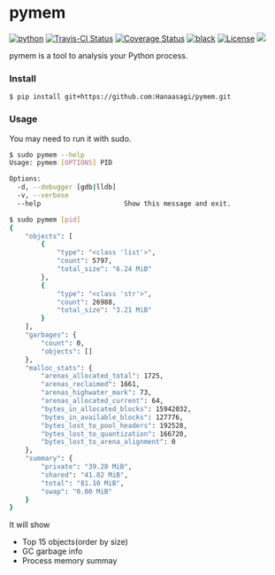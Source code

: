 # pymem
[![python](https://img.shields.io/pypi/pyversions/pymem.svg?logo=python&logoColor=fed749&colorB=3770a0&label=)](https://www.python.org)
[![Travis-CI Status](https://travis-ci.com/Hanaasagi/pymem.svg?token=wFiDySkCsstZBhsxAoPK&branch=master)](https://travis-ci.com/Hanaasagi/pymem/)
[![Coverage Status](https://coveralls.io/repos/github/Hanaasagi/pymem/badge.svg?t=p9J8th)](https://coveralls.io/github/Hanaasagi/pymem)
[![black](https://img.shields.io/badge/code_style-black-000000.svg)](https://github.com/ambv/black)
[![License](https://img.shields.io/github/license/Hanaasagi/pymem.svg)](https://github.com/Hanaasagi/pymem/blob/master/LICENSE)
![](https://img.shields.io/github/languages/code-size/Hanaasagi/pymem.svg)

pymem is a tool to analysis your Python process.

### Install

```
$ pip install git+https://github.com:Hanaasagi/pymem.git
```

### Usage

You may need to run it with sudo.

```Bash
$ sudo pymem --help
Usage: pymem [OPTIONS] PID

Options:
  -d, --debugger [gdb|lldb]
  -v, --verbose
  --help                     Show this message and exit.

$ sudo pymem [pid]
{
    "objects": [
        {
            "type": "<class 'list'>",
            "count": 5797,
            "total_size": "6.24 MiB"
        },
        {
            "type": "<class 'str'>",
            "count": 26988,
            "total_size": "3.21 MiB"
        }
    ],
    "garbages": {
        "count": 0,
        "objects": []
    },
    "malloc_stats": {
        "arenas_allocated_total": 1725,
        "arenas_reclaimed": 1661,
        "arenas_highwater_mark": 73,
        "arenas_allocated_current": 64,
        "bytes_in_allocated_blocks": 15942032,
        "bytes_in_available_blocks": 127776,
        "bytes_lost_to_pool_headers": 192528,
        "bytes_lost_to_quantization": 166720,
        "bytes_lost_to_arena_alignment": 0
    },
    "summary": {
        "private": "39.28 MiB",
        "shared": "41.82 MiB",
        "total": "81.10 MiB",
        "swap": "0.00 MiB"
    }
}
```

It will show
- Top 15 objects(order by size)
- GC garbage info
- Process memory summay

